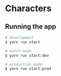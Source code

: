 # Characters

## Running the app

```bash
# development
$ yarn run start

# watch mode
$ yarn run start:dev

# production mode
$ yarn run start:prod
```
